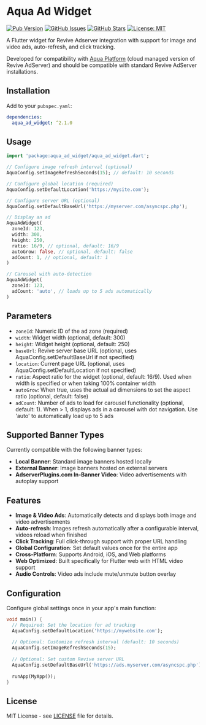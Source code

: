 # Aqua Ad Widget

[![Pub Version](https://img.shields.io/pub/v/aqua_ad_widget)](https://pub.dev/packages/aqua_ad_widget)
[![GitHub Issues](https://img.shields.io/github/issues/appfactorysrl/aqua-ad-widget)](https://github.com/appfactorysrl/aqua-ad-widget/issues)
[![GitHub Stars](https://img.shields.io/github/stars/appfactorysrl/aqua-ad-widget)](https://github.com/appfactorysrl/aqua-ad-widget)
[![License: MIT](https://img.shields.io/badge/License-MIT-yellow.svg)](https://opensource.org/licenses/MIT)

A Flutter widget for Revive Adserver integration with support for image and video ads, auto-refresh, and click tracking.

Developed for compatibility with [Aqua Platform](https://www.aquaplatform.com) (cloud managed version of Revive AdServer) and should be compatible with standard Revive AdServer installations.

## Installation

Add to your `pubspec.yaml`:

```yaml
dependencies:
  aqua_ad_widget: ^2.1.0
```

## Usage

```dart
import 'package:aqua_ad_widget/aqua_ad_widget.dart';

// Configure image refresh interval (optional)
AquaConfig.setImageRefreshSeconds(15); // default: 10 seconds

// Configure global location (required)
AquaConfig.setDefaultLocation('https://mysite.com');

// Configure server URL (optional)
AquaConfig.setDefaultBaseUrl('https://myserver.com/asyncspc.php');

// Display an ad
AquaAdWidget(
  zoneId: 123,
  width: 300,
  height: 250,
  ratio: 16/9, // optional, default: 16/9
  autoGrow: false, // optional, default: false
  adCount: 1, // optional, default: 1
)

// Carousel with auto-detection
AquaAdWidget(
  zoneId: 123,
  adCount: 'auto', // loads up to 5 ads automatically
)
```

## Parameters

- `zoneId`: Numeric ID of the ad zone (required)
- `width`: Widget width (optional, default: 300)
- `height`: Widget height (optional, default: 250)
- `baseUrl`: Revive server base URL (optional, uses AquaConfig.setDefaultBaseUrl if not specified)
- `location`: Current page URL (optional, uses AquaConfig.setDefaultLocation if not specified)
- `ratio`: Aspect ratio for the widget (optional, default: 16/9). Used when width is specified or when taking 100% container width
- `autoGrow`: When true, uses the actual ad dimensions to set the aspect ratio (optional, default: false)
- `adCount`: Number of ads to load for carousel functionality (optional, default: 1). When > 1, displays ads in a carousel with dot navigation. Use 'auto' to automatically load up to 5 ads

## Supported Banner Types

Currently compatible with the following banner types:
- **Local Banner**: Standard image banners hosted locally
- **External Banner**: Image banners hosted on external servers
- **AdserverPlugins.com In-Banner Video**: Video advertisements with autoplay support

## Features

- **Image & Video Ads**: Automatically detects and displays both image and video advertisements
- **Auto-refresh**: Images refresh automatically after a configurable interval, videos reload when finished
- **Click Tracking**: Full click-through support with proper URL handling
- **Global Configuration**: Set default values once for the entire app
- **Cross-Platform**: Supports Android, iOS, and Web platforms
- **Web Optimized**: Built specifically for Flutter web with HTML video support
- **Audio Controls**: Video ads include mute/unmute button overlay

## Configuration

Configure global settings once in your app's main function:

```dart
void main() {
  // Required: Set the location for ad tracking
  AquaConfig.setDefaultLocation('https://mywebsite.com');
  
  // Optional: Customize refresh interval (default: 10 seconds)
  AquaConfig.setImageRefreshSeconds(15);
  
  // Optional: Set custom Revive server URL
  AquaConfig.setDefaultBaseUrl('https://ads.myserver.com/asyncspc.php');
  
  runApp(MyApp());
}
```

## License

MIT License - see [LICENSE](LICENSE) file for details.